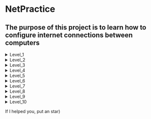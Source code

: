 # NetPractice

## The purpose of this project is to learn how to configure internet connections between computers

<details>
<summary>Level_1</summary>

________________________________________________________________

<p><img src="https://github.com/ifanzilka/NetPractice/blob/master/image/lvl1_1.png" alt="Ссылка"></p>
________________________________________________________________
  
 ### Here we need to set up computers within the same home network.
  
 ### Initially, the connection does not work because the computer has

  ```
  Interface B1
  IP : 104.39.23.12
  Mask : 255.255.255.0
  ```
  ### Из этого следует что 
  
  ```
  Network:  104.39.23.0
  Diaposon: 104.39.23.1 - 104.39.23.254
  ```
  
  ### And Computer A1 has ```104.93.23.17 ``` Which is not included in this range.
  
  ### Therefore, we change the IP of A1 to a suitable one from the range and voila ... Similarly with the second computer
  
 
<p><img src="https://github.com/ifanzilka/NetPractice/blob/master/image/lvl1_2.png" alt="Ссылка"></p>

</details>

<details>
<summary>Level_2</summary>

________________________________________________________________

<p><img src="https://github.com/ifanzilka/NetPractice/blob/master/image/lvl2_1.png" alt="Ссылка"></p>
________________________________________________________________

 ### Very similar to the first task, only here, in order for computers to communicate with each other, they must be within the same network.
 ### To understand which network, take the mask from A1 and IP from B1 and calculate which network
  ```
  IP : 192.168.20.222
  Mask : 255.255.255.224
  ```
### It turns out
  ```
  Network: 192.168.20.192
  Diaposon: 192.168.20.193 - 192.168.20.222
  ```
### To make it work, we take any IP from the range and set it to A1, and also change the mask of B1 to the same A1
  
#
  
### Computers C1 and D1 cannot communicate because the range ```127.0.0.1 - 127.255.255.254``` is used to communicate with itself (Addresses on Loopback)
  
### To solve this problem, we simply take a different address space
  
<p><img src="https://github.com/ifanzilka/NetPractice/blob/master/image/lvl2_2.png" alt="Ссылка"></p>
  
</details>



<details>
<summary>Level_3</summary>

________________________________________________________________

<p><img src="https://github.com/ifanzilka/NetPractice/blob/master/image/lvl3_1.png" alt="Ссылка"></p>
________________________________________________________________

### Here we have a new object. Network switch (slang. switch, switch from the English. switch - switch) - a device designed to connect several nodes of a computer network within one or more network segments.
### It is very important that the switch works within the same network
  
### Similar to the previous tasks, we take the mask from C1 and IP from A1 and build a suitable network

  ### It turns out
  ```
  Network: 104.198.133.0
  Diaposon: 104.198.133.1 - 104.198.133.126
  ```
### Next, just fill in any IP from the range and don't forget about masks :)

 ________________________________________________________________

<p><img src="https://github.com/ifanzilka/NetPractice/blob/master/image/lvl3_2.png" alt="Ссылка"></p>
________________________________________________________________
  
</details>

<details>
<summary>Level_4</summary>

________________________________________________________________

<p><img src="https://github.com/ifanzilka/NetPractice/blob/master/image/lvl4_1.png" alt="Ссылка"></p>
________________________________________________________________
### A new Router object is added here
 https://hobbyits.com/naznachenie-i-funkcii-marshrutizatora-v-lokalnoj-seti/
  
   
 ### In this task, we need to Connect two clients to each other and also each client to a router, 3 interfaces for connecting to a router are available for us
 
 ### In order for everything to work, we need both clients and the router interface to be all within the same network (we take an empty interface and select a suitable IP and mask for it, such that it includes client A1)
  
  ________________________________________________________________

<p><img src="https://github.com/ifanzilka/NetPractice/blob/master/image/lvl4_3.png" alt="Ссылка"></p>
________________________________________________________________

  
</details>

<details>
<summary>Level_5</summary>

________________________________________________________________

<p><img src="https://github.com/ifanzilka/NetPractice/blob/master/image/lvl5_1.png" alt="Ссылка"></p>
________________________________________________________________

#### Here we have a new column, let's see what it is
   
  ```
      client A: Machine A
      Routes :
      ... => ...
   ```
#### This thing is called a static route
#### A static route is used when a computer wants to contact someone outside its network.
If the destination matches the left side (0.0.0.0/0 in this example, which is "default", which means it matches everything), it will ask the right side (192.168.0.254 here) to forward the message
  
#### The "right side" is called the gateway, on your own computer (your ISP router): every time you want to access the internet, your computer asks it because it's the only one that knows where go.
First, you need to set up the "correct network" :
  
#### Here is an example of how it works
  
<p><img src="https://github.com/ifanzilka/NetPractice/blob/master/image/lvl5_2.png" alt="Link"></p>
  
  
#### 1) We sort of figured it out a bit, let's try to solve our problem, specify the static route to whom we will send (to everyone: 0.0.0.0/0), and through which interface (18.171.197.126)
  
#### 2) Also, A1 and R1 interfaces must be in the same network (we already know how to do this :). )
  
#### 3) Also, the B1 and R2 interfaces must be on the same network (we already know how to do this :). )

#### 4) And finally, we need to set up a static route for B (set the right parameter, the path through the R2 interface)
  
  
  <p><img src="https://github.com/ifanzilka/NetPractice/blob/master/image/lvl5_3.png" alt="Ссылка"></p>  
  
  
</details>




<details>
<summary>Level_6</summary>

________________________________________________________________

<p><img src="https://github.com/ifanzilka/NetPractice/blob/master/image/lvl6_1.png" alt="Ссылка"></p>
________________________________________________________________
  
#### Here we have to set up internet connection

#### 1) First, let's set up the interaction between the A1 and R1 interfaces in the same network (we already did this with you)
#### 2) Next, in router R on the left, specify what we send to all networks
  
#### 3) Well, the last thing in internet I indicate what we will send to our network (83.71.194.129/25)
  
  <p><img src="https://github.com/ifanzilka/NetPractice/blob/master/image/lvl6_2.png" alt="Ссылка"></p>
  
</details>

<details>
<summary>Level_7</summary>

________________________________________________________________

<p><img src="https://github.com/ifanzilka/NetPractice/blob/master/image/lvl7_1.png" alt="Ссылка"></p>
________________________________________________________________
  
#### Here we need to configure everything so that two computers communicate with each other using two routers
  
  #### Here it is important that there is no intersection of networks
  
  
  #### A) Make interface A1 and interface R11 the same subnet mask
  #### To set up client A, go to Interface A1 -> Interface R11.
  #### (B) R12 interface and R21 interface must have the same subnet mask.
  #### In roter R1 configuration, set R12 Interface -> R21 Interface.
  #### In the R2 rotor configuration, configure Interface R21 -> Interface R12.
  #### (C) R22 interface and C1 interface must have the same subnet mask.
  #### In client C configuration, configure Interface C1 -> Interface R22.
  #### (A), (B) and (C) each have different subnet masks
  #### Since the router is connected to a different network, the IP address on the same network is displayed
  
  
  <p><img src="https://github.com/ifanzilka/NetPractice/blob/master/image/lvl7_2.png" alt="Ссылка"></p>
  
</details>

<details>
<summary>Level_8</summary>

________________________________________________________________

<p><img src="https://github.com/ifanzilka/NetPractice/blob/master/image/lvl8_1.png" alt="Ссылка"></p>
________________________________________________________________
  
  
 #### Internet routes populate the network address of the network connected to the interface connected to the Internet
 #### Private IP addresses cannot be used if they are connected to the Internet
 #### 10.0.0.0 ~ 10.255.255.255 (10.0.0.0/8) (Class A)
 #### 172.16.0.0 ~ 172.31.255.255 (172.16.0.0/12) (Class B)
 #### 192.168.0.0 ~ 192.168.255.255 (192.168.0.0/16) (Class C)
  
  
 #### 1) Set up ```internet I ``` to send requests via ```Interface R12```
  
 #### 2) Now in ```Interface R13``` we specify the network and mask, the same through which ```router R2 ``` sends
  
 #### 3) Now in ```Interface R21``` specify the network with which ```Interface R13``` is connected
  
 #### 4) Now in ```router R1``` we specify that the packets go through the interface ```Interface R21 ```
 
 #### 5) Now you need to split ```Interface R23``` and ```Interface R22``` into two subnets ```30.12.23.1``` and ```30.12.23.17```
  
 #### 6) Now we need to configure ```client D``` and ```client C``` to work with our interfaces
 
 #### 7) Now you need to configure ```Interface D1``` and ```Interface C1``` to be on the same network as ```Interface R23``` and ```Interface R22```
  
  
  <p><img src="https://github.com/ifanzilka/NetPractice/blob/master/image/lvl8_2.png" alt="Ссылка"></p>
  
</details>


<details>
<summary>Level_9</summary>

________________________________________________________________

<p><img src="https://github.com/ifanzilka/NetPractice/blob/master/image/lvl9_1.png" alt="Ссылка"></p>
________________________________________________________________
  
## 1) First of all, let's configure Goal 3 to work meson need to communicate with Internet

#### To do this, configure ```Client A```, ```Interface A1```, ```Interface R11``` so that they are on the same network
  
#### So that we can communicate with the ```Internet``` , we will write the path so that the packets go to our network
  
  
<p><img src="https://github.com/ifanzilka/NetPractice/blob/master/image/lvl9_2.png" alt="Ссылка"></p> 
  

  
## 2) Now execute Goal 1 : meson need to communicate with ion

#### To do this, configure ```client B```, ```Interface B2```, ```Interface R11``` so that they are on the same network
  
<p><img src="https://github.com/ifanzilka/NetPractice/blob/master/image/lvl9_3.png" alt="Link"></p>
  
## 3) Now execute Goal 2 : cation need to communicate with gluon
 
  
#### To do this, configure ```client C:```, ```Interface C1```, ```Interface R22``` so that they are on the same network

#### You also need to configure ```client D: gluon:```, ```Interface D1```, ```Interface R23``` so that they are on the same network
  
<p><img src="https://github.com/ifanzilka/NetPractice/blob/master/image/lvl9_4.png" alt="Link"></p>
 
## 4) Goal 4 : meson need to communicate with gluon

#### To do this, configure ```router R2: boson```, ```Interface R21```, ```Interface R13``` so that they are on the same network
  
#### You also need to set the gateway in ```router R1: proton```
  
<p><img src="https://github.com/ifanzilka/NetPractice/blob/master/image/lvl9_5.png" alt="Link"></p>
 
## 5) As we can see, since we configured it correctly, we also got Goal 5 : ion need to communicate with cation
  
## 6) Goal 6 : cation need to communicate with Internet
  
#### To do this, configure ```router R1: proton```, ```internet I: Internet``` (We will write all the paths)
    
  
<p><img src="https://github.com/ifanzilka/NetPractice/blob/master/image/lvl9_6.png" alt="Ссылка"></p>  
  
</details>


<details>
<summary>Level_10</summary>

________________________________________________________________

<p><img src="https://github.com/ifanzilka/NetPractice/blob/master/image/lvl10_1.png" alt="Ссылка"></p>
________________________________________________________________
  
## 1) Goal 1 : Host one need to communicate with Host two
  
#### To do this, configure ```Interface H21```, ```Interface H11``` so that they are on the same network
  
<p><img src="https://github.com/ifanzilka/NetPractice/blob/master/image/lvl10_2.png" alt="Link"></p>

## 2) Goal 2 : Host three need to communicate with Host four
  
#### To do this, configure ```Interface R23```, ```Interface R22``` so that they are on the same network
  
#### Also ```Interface H31```, ```client H3: Host three``` so that they are on the same network 
  
  
<p><img src="https://github.com/ifanzilka/NetPractice/blob/master/image/lvl10_3.png" alt="Link"></p>
  
## 3) Goal 3 : Host one need to communicate with Internet
  
#### To do this, change ```internet I: Internet ``` so that all traffic goes to our networks
  
  <p><img src="https://github.com/ifanzilka/NetPractice/blob/master/image/lvl10_4.png" alt="Link"></p>
 
## 4) Goal 4 : Host one need to communicate with Host four
  
#### To do this, configure ```Interface R13``` so that they are on the same network
  
#### We also decided Goal 7
  
  <p><img src="https://github.com/ifanzilka/NetPractice/blob/master/image/lvl10_5.png" alt="Link"></p>
  
## 5) Goal 5 : Host two need to communicate with Host three
  
   #### To do this, configure ```router R1: Router one``` so that packets go to all
  
  <p><img src="https://github.com/ifanzilka/NetPractice/blob/master/image/lvl10_6.png" alt="Link"></p>
  
</details>

If I helped you, put an star)




